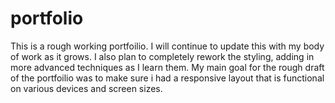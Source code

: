 # portfolio
This is a rough working portfoilio. I will continue to update this with my body of work as it grows.
I also plan to completely rework the styling, adding in more advanced techniques as I learn them.
My main goal for the rough draft of the portfoilio was to make sure i had a responsive layout that is functional on various devices and screen sizes. 
